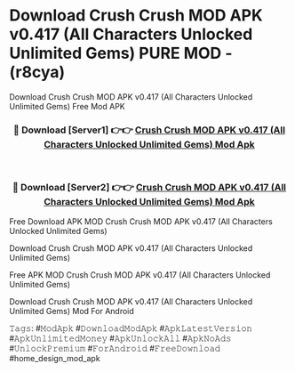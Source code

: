 # Download Crush Crush MOD APK v0.417 (All Characters Unlocked Unlimited Gems) PURE MOD - (r8cya)
Download Crush Crush MOD APK v0.417 (All Characters Unlocked Unlimited Gems) Free Mod APK

<div align="center">
<h3>🔴 Download [Server1] 👉👉 <a href="https://apk-comot.site?title=Crush_Crush_MOD_APK_v0.417_(All_Characters_Unlocked_Unlimited_Gems)">Crush Crush MOD APK v0.417 (All Characters Unlocked Unlimited Gems) Mod Apk</a></h3><br>

<h3>🔴 Download [Server2] 👉👉 <a href="https://apk-comot.site?title=Crush_Crush_MOD_APK_v0.417_(All_Characters_Unlocked_Unlimited_Gems)">Crush Crush MOD APK v0.417 (All Characters Unlocked Unlimited Gems) Mod Apk</a></h3>
</div>


Free Download APK MOD Crush Crush MOD APK v0.417 (All Characters Unlocked Unlimited Gems)

Download Crush Crush MOD APK v0.417 (All Characters Unlocked Unlimited Gems) 

Free APK MOD Crush Crush MOD APK v0.417 (All Characters Unlocked Unlimited Gems) 

Download Crush Crush MOD APK v0.417 (All Characters Unlocked Unlimited Gems) Mod For Android

𝚃𝚊𝚐𝚜: #𝙼𝚘𝚍𝙰𝚙𝚔 #𝙳𝚘𝚠𝚗𝚕𝚘𝚊𝚍𝙼𝚘𝚍𝙰𝚙𝚔 #𝙰𝚙𝚔𝙻𝚊𝚝𝚎𝚜𝚝𝚅𝚎𝚛𝚜𝚒𝚘𝚗 #𝙰𝚙𝚔𝚄𝚗𝚕𝚒𝚖𝚒𝚝𝚎𝚍𝙼𝚘𝚗𝚎𝚢 #𝙰𝚙𝚔𝚄𝚗𝚕𝚘𝚌𝚔𝙰𝚕𝚕 #𝙰𝚙𝚔𝙽𝚘𝙰𝚍𝚜 #𝚄𝚗𝚕𝚘𝚌𝚔𝙿𝚛𝚎𝚖𝚒𝚞𝚖 #𝙵𝚘𝚛𝙰𝚗𝚍𝚛𝚘𝚒𝚍 #𝙵𝚛𝚎𝚎𝙳𝚘𝚠𝚗𝚕𝚘𝚊𝚍 #home_design_mod_apk
